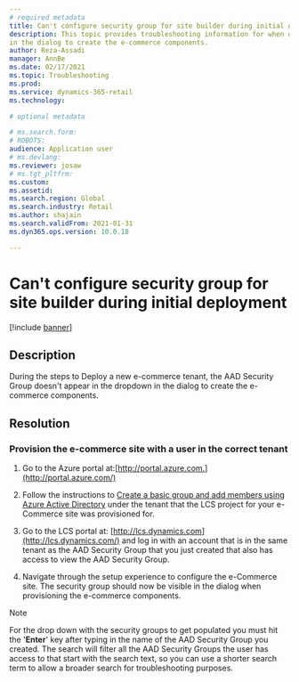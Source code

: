 ```yaml
---
# required metadata
title: Can't configure security group for site builder during initial deployment
description: This topic provides troubleshooting information for when deploying a new e-Commerce tenant, the AAD security group doesn't appear in the dropdown
in the dialog to create the e-commerce components.
author: Reza-Assadi
manager: AnnBe
ms.date: 02/17/2021
ms.topic: Troubleshooting
ms.prod: 
ms.service: dynamics-365-retail
ms.technology: 

# optional metadata

# ms.search.form: 
# ROBOTS: 
audience: Application user
# ms.devlang: 
ms.reviewer: josaw
# ms.tgt_pltfrm: 
ms.custom: 
ms.assetid: 
ms.search.region: Global
ms.search.industry: Retail
ms.author: shajain
ms.search.validFrom: 2021-01-31
ms.dyn365.ops.version: 10.0.18

---
```


# Can't configure security group for site builder during initial deployment

[!include [banner](../../includes/banner.md)]

## Description
During the steps to Deploy a new e-commerce tenant, the AAD Security Group doesn't appear in the dropdown in the dialog to create the e-commerce components.

## Resolution

### Provision the e-commerce site with a user in the correct tenant
1.  Go to the Azure portal at:[http://portal.azure.com.](http://portal.azure.com/)

2.  Follow the instructions to [Create a basic group and add members using Azure Active Directory](https://docs.microsoft.com/en-us/azure/active-directory/fundamentals/active-directory-groups-create-azure-portal)
    under the tenant that the LCS project for your e-Commerce site was provisioned for.

3.  Go to the LCS portal at: [http://lcs.dynamics.com](http://lcs.dynamics.com/) and log in with an account that is in the same tenant as the AAD Security Group that you just created that also has access to view the AAD Security
    Group.

4.  Navigate through the setup experience to configure the e-Commerce site. The security group should now be visible in the dialog when provisioning the e-commerce components.

> [!NOTE]
> For the drop down with the security groups to get populated you must hit the '**Enter**' key after typing in the name of the AAD Security Group you created. The search will filter all the AAD Security Groups the user has access to that start with the search text, so you can use a shorter search term to allow a broader search for troubleshooting purposes. 

